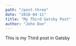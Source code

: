 ```yaml
---
path: "/post-three"
date: "2018-04-11"
title: "My Third Gatsby Post"
author: "John Doe"
---
```


This is my Third post in Gatsby